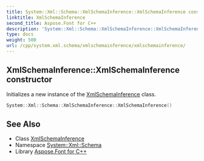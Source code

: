 ```yaml
---
title: System::Xml::Schema::XmlSchemaInference::XmlSchemaInference constructor
linktitle: XmlSchemaInference
second_title: Aspose.Font for C++
description: 'System::Xml::Schema::XmlSchemaInference::XmlSchemaInference constructor. Initializes a new instance of the XmlSchemaInference class in C++.'
type: docs
weight: 500
url: /cpp/system.xml.schema/xmlschemainference/xmlschemainference/
---
```

## XmlSchemaInference::XmlSchemaInference constructor


Initializes a new instance of the [XmlSchemaInference](../) class.

```cpp
System::Xml::Schema::XmlSchemaInference::XmlSchemaInference()
```

## See Also

* Class [XmlSchemaInference](../)
* Namespace [System::Xml::Schema](../../)
* Library [Aspose.Font for C++](../../../)
